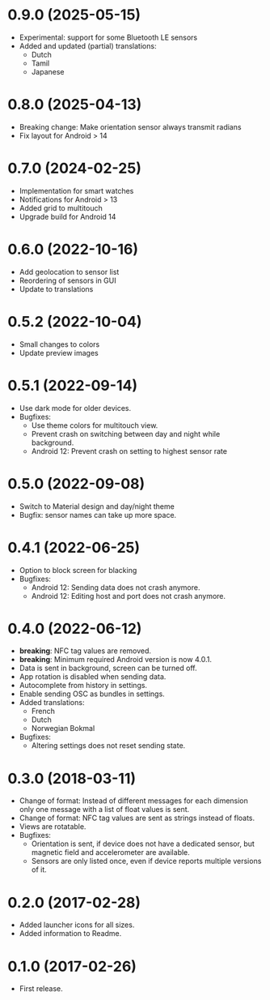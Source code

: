 # 0.9.0 (2025-05-15)
- Experimental: support for some Bluetooth LE sensors
- Added and updated (partial) translations:
    * Dutch
    * Tamil
    * Japanese

# 0.8.0 (2025-04-13)
- Breaking change: Make orientation sensor always transmit radians
- Fix layout for Android > 14

# 0.7.0 (2024-02-25)
- Implementation for smart watches
- Notifications for Android > 13
- Added grid to multitouch
- Upgrade build for Android 14

# 0.6.0 (2022-10-16)
- Add geolocation to sensor list
- Reordering of sensors in GUI
- Update to translations

# 0.5.2 (2022-10-04)
- Small changes to colors
- Update preview images

# 0.5.1 (2022-09-14)
- Use dark mode for older devices.
- Bugfixes:
	* Use theme colors for multitouch view.
	* Prevent crash on switching between day and night while background.
	* Android 12: Prevent crash on setting to highest sensor rate

# 0.5.0 (2022-09-08)
- Switch to Material design and day/night theme
- Bugfix: sensor names can take up more space.

# 0.4.1 (2022-06-25)
- Option to block screen for blacking
- Bugfixes:
	* Android 12: Sending data does not crash anymore.
	* Android 12: Editing host and port does not crash anymore.

# 0.4.0 (2022-06-12)
- **breaking**: NFC tag values are removed.
- **breaking**: Minimum required Android version is now 4.0.1.
- Data is sent in background, screen can be turned off.
- App rotation is disabled when sending data.
- Autocomplete from history in settings.
- Enable sending OSC as bundles in settings.
- Added translations:
	* French
	* Dutch
	* Norwegian Bokmal
- Bugfixes:
	* Altering settings does not reset sending state.

# 0.3.0 (2018-03-11)
- Change of format: Instead of different messages for each dimension
  only one message with a list of float values is sent.
- Change of format: NFC tag values are sent as strings instead of
  floats.
- Views are rotatable.
- Bugfixes:
	* Orientation is sent, if device does not have a dedicated sensor,
	  but magnetic field and accelerometer are available.
	* Sensors are only listed once, even if device reports multiple
	  versions of it.

# 0.2.0 (2017-02-28)
- Added launcher icons for all sizes.
- Added information to Readme.

# 0.1.0 (2017-02-26)
- First release.
